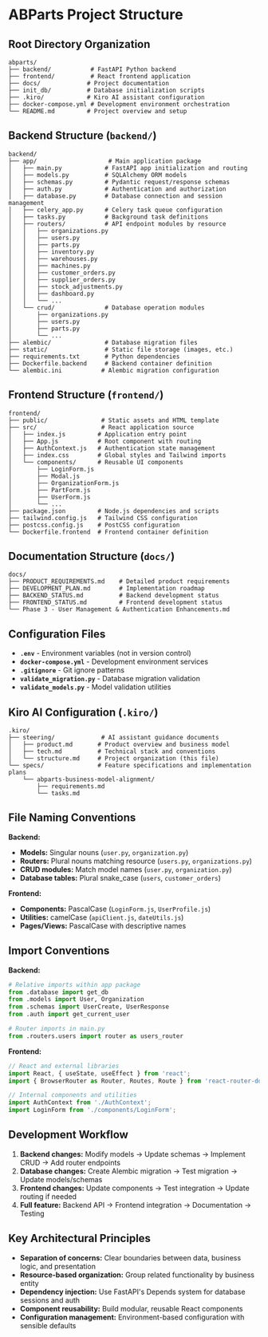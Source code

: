 # ABParts Project Structure

## Root Directory Organization

```
abparts/
├── backend/           # FastAPI Python backend
├── frontend/          # React frontend application
├── docs/             # Project documentation
├── init_db/          # Database initialization scripts
├── .kiro/            # Kiro AI assistant configuration
├── docker-compose.yml # Development environment orchestration
└── README.md         # Project overview and setup
```

## Backend Structure (`backend/`)

```
backend/
├── app/                    # Main application package
│   ├── main.py            # FastAPI app initialization and routing
│   ├── models.py          # SQLAlchemy ORM models
│   ├── schemas.py         # Pydantic request/response schemas
│   ├── auth.py            # Authentication and authorization
│   ├── database.py        # Database connection and session management
│   ├── celery_app.py      # Celery task queue configuration
│   ├── tasks.py           # Background task definitions
│   ├── routers/           # API endpoint modules by resource
│   │   ├── organizations.py
│   │   ├── users.py
│   │   ├── parts.py
│   │   ├── inventory.py
│   │   ├── warehouses.py
│   │   ├── machines.py
│   │   ├── customer_orders.py
│   │   ├── supplier_orders.py
│   │   ├── stock_adjustments.py
│   │   ├── dashboard.py
│   │   └── ...
│   └── crud/              # Database operation modules
│       ├── organizations.py
│       ├── users.py
│       ├── parts.py
│       └── ...
├── alembic/               # Database migration files
├── static/                # Static file storage (images, etc.)
├── requirements.txt       # Python dependencies
├── Dockerfile.backend     # Backend container definition
└── alembic.ini           # Alembic migration configuration
```

## Frontend Structure (`frontend/`)

```
frontend/
├── public/               # Static assets and HTML template
├── src/                  # React application source
│   ├── index.js         # Application entry point
│   ├── App.js           # Root component with routing
│   ├── AuthContext.js   # Authentication state management
│   ├── index.css        # Global styles and Tailwind imports
│   └── components/      # Reusable UI components
│       ├── LoginForm.js
│       ├── Modal.js
│       ├── OrganizationForm.js
│       ├── PartForm.js
│       ├── UserForm.js
│       └── ...
├── package.json         # Node.js dependencies and scripts
├── tailwind.config.js   # Tailwind CSS configuration
├── postcss.config.js    # PostCSS configuration
└── Dockerfile.frontend  # Frontend container definition
```

## Documentation Structure (`docs/`)

```
docs/
├── PRODUCT_REQUIREMENTS.md    # Detailed product requirements
├── DEVELOPMENT_PLAN.md        # Implementation roadmap
├── BACKEND_STATUS.md          # Backend development status
├── FRONTEND_STATUS.md         # Frontend development status
└── Phase 3 - User Management & Authentication Enhancements.md
```

## Configuration Files

- **`.env`** - Environment variables (not in version control)
- **`docker-compose.yml`** - Development environment services
- **`.gitignore`** - Git ignore patterns
- **`validate_migration.py`** - Database migration validation
- **`validate_models.py`** - Model validation utilities

## Kiro AI Configuration (`.kiro/`)

```
.kiro/
├── steering/             # AI assistant guidance documents
│   ├── product.md       # Product overview and business model
│   ├── tech.md          # Technical stack and conventions
│   └── structure.md     # Project organization (this file)
└── specs/               # Feature specifications and implementation plans
    └── abparts-business-model-alignment/
        ├── requirements.md
        └── tasks.md
```

## File Naming Conventions

**Backend:**
- **Models:** Singular nouns (`user.py`, `organization.py`)
- **Routers:** Plural nouns matching resource (`users.py`, `organizations.py`)
- **CRUD modules:** Match model names (`user.py`, `organization.py`)
- **Database tables:** Plural snake_case (`users`, `customer_orders`)

**Frontend:**
- **Components:** PascalCase (`LoginForm.js`, `UserProfile.js`)
- **Utilities:** camelCase (`apiClient.js`, `dateUtils.js`)
- **Pages/Views:** PascalCase with descriptive names

## Import Conventions

**Backend:**
```python
# Relative imports within app package
from .database import get_db
from .models import User, Organization
from .schemas import UserCreate, UserResponse
from .auth import get_current_user

# Router imports in main.py
from .routers.users import router as users_router
```

**Frontend:**
```javascript
// React and external libraries
import React, { useState, useEffect } from 'react';
import { BrowserRouter as Router, Routes, Route } from 'react-router-dom';

// Internal components and utilities
import AuthContext from './AuthContext';
import LoginForm from './components/LoginForm';
```

## Development Workflow

1. **Backend changes:** Modify models → Update schemas → Implement CRUD → Add router endpoints
2. **Database changes:** Create Alembic migration → Test migration → Update models/schemas
3. **Frontend changes:** Update components → Test integration → Update routing if needed
4. **Full feature:** Backend API → Frontend integration → Documentation → Testing

## Key Architectural Principles

- **Separation of concerns:** Clear boundaries between data, business logic, and presentation
- **Resource-based organization:** Group related functionality by business entity
- **Dependency injection:** Use FastAPI's Depends system for database sessions and auth
- **Component reusability:** Build modular, reusable React components
- **Configuration management:** Environment-based configuration with sensible defaults